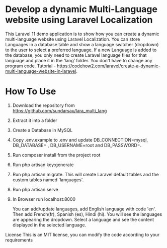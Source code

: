 # Develop a dynamic Multi-Language website using Laravel Localization
This Laravel 11 demo application is to show how you can create a dynamic multi-language website using Laravel Localization. You can store Languages in a database table and show a language switcher (dropdown) to the user to select a preferred language. If a new Language is added to the database, you only need to create Laravel language files for that language and place it in the ‘lang’ folder. You don't have to change any program code. Tutorial - https://codehow2.com/laravel/create-a-dynamic-multi-language-website-in-laravel.

# How To Use
1. Download the repository from https://github.com/sundarsau/lara_multi_lang

2. Extract it into a folder

3. Create a Database in MySQL

4. Copy .env.example to .env and update DB_CONNECTION=mysql, DB_DATABASE= <database name>, DB_USERNAME=root and DB_PASSWORD=.

5. Run composer install from the project root

6. Run php artisan key:generate

7. Run php artisan migrate. This will create Laravel default tables and the custom tables named 'languages'.

8. Run php artisan serve

9. In Browser run localhost:8000

   You can add/update languages, add English language with code 'en'. Then add French(fr), Spanish (es), Hindi (hi). You will see the languages are appearing the dropdown. Select a language and see the content displayed in the selected language.

License
This is an MIT license, you can modify the code according to your requirements
